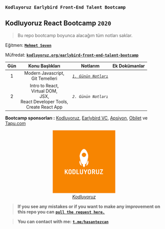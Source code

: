 ### `Kodluyoruz Earlybird Front-End Talent Bootcamp`
## Kodluyoruz React Bootcamp `2020`

> Bu repo bootcamp boyunca alacağım tüm notları saklar.

Eğitmen: [**`Mehmet Seven`**](https://twitter.com/mehmeteseven)

Müfredat: [**`kodluyoruz.org/earlybird-front-end-talent-bootcamp`**](https://www.kodluyoruz.org/bootcamp/istanbul-earlybird-front-end-talent-bootcamp/)

|  Gün  |                                      Konu Başlıkları                                      |                  Notlarım                   | Ek Dokümanlar |
| :---: | :---------------------------------------------------------------------------------------: | :-----------------------------------------: | :-----------: |
|   1   |                           Modern Javascript,<br> Git Temelleri                            | [*`1. Günün Notları`*](/_data/docs/day1.md) |               |
|   2   | Intro to React,<br> Virtual DOM,<br> JSX,<br> React Developer Tools,<br> Create React App |            *`2. Günün Notları`*             |               |

**Bootcamp sponsorları :** [Kodluyoruz](https://www.kodluyoruz.org/), [Earlybird VC](https://earlybird.com/), [Apsiyon](https://www.apsiyon.com/), [Obilet](Obilet.com) ve [Tapu.com](https://www.tapu.com/)




<p align="center">
	<a href="https://www.kodluyoruz.org/">
		<img alt="kodluyoruz logo" src="_data/images/kodluyoruz-logo.png" width="200">
	</a>
        <br>
		<em><span><a href="https://www.kodluyoruz.org/">Kodluyoruz</a></span></em>	
</p>


> **If you see any mistakes or if you want to make any improvement on this repo you can** [**`pull the request here.`**](https://github.com/hasantezcan/evolutionary-computing/pulls) 

> **You can contact with me:** [**`t.me/hasantezcan`**](https://t.me/hasantezcan)